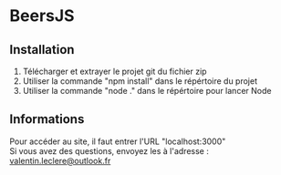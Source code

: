 # BeersJS
## Installation
<ol>
<li> Télécharger et extrayer le projet git du fichier zip</li>
<li> Utiliser la commande "npm install" dans le répértoire du projet</li>
<li> Utiliser la commande "node ." dans le répértoire pour lancer Node</li>
</ol>

## Informations
Pour accéder au site, il faut entrer l'URL "localhost:3000"<br/>
Si vous avez des questions, envoyez les à l'adresse : valentin.leclere@outlook.fr
